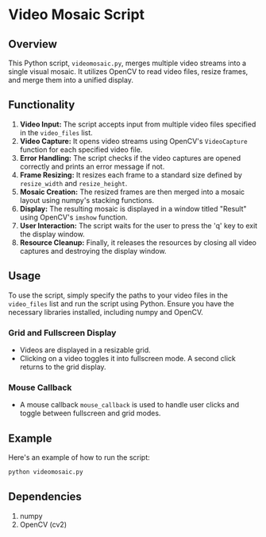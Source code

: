 # Video Mosaic Script

## Overview
This Python script, `videomosaic.py`, merges multiple video streams into a single visual mosaic. It utilizes OpenCV to read video files, resize frames, and merge them into a unified display.

## Functionality
1. **Video Input:** The script accepts input from multiple video files specified in the `video_files` list.
2. **Video Capture:** It opens video streams using OpenCV's `VideoCapture` function for each specified video file.
3. **Error Handling:** The script checks if the video captures are opened correctly and prints an error message if not.
4. **Frame Resizing:** It resizes each frame to a standard size defined by `resize_width` and `resize_height`.
5. **Mosaic Creation:** The resized frames are then merged into a mosaic layout using numpy's stacking functions.
6. **Display:** The resulting mosaic is displayed in a window titled "Result" using OpenCV's `imshow` function.
7. **User Interaction:** The script waits for the user to press the 'q' key to exit the display window.
8. **Resource Cleanup:** Finally, it releases the resources by closing all video captures and destroying the display window.

## Usage
To use the script, simply specify the paths to your video files in the `video_files` list and run the script using Python. Ensure you have the necessary libraries installed, including numpy and OpenCV.

### Grid and Fullscreen Display

- Videos are displayed in a resizable grid.
- Clicking on a video toggles it into fullscreen mode. A second click returns to the grid display.

### Mouse Callback

- A mouse callback `mouse_callback` is used to handle user clicks and toggle between fullscreen and grid modes.

## Example
Here's an example of how to run the script:
```bash
python videomosaic.py
```

## Dependencies

1. numpy
2. OpenCV (cv2)